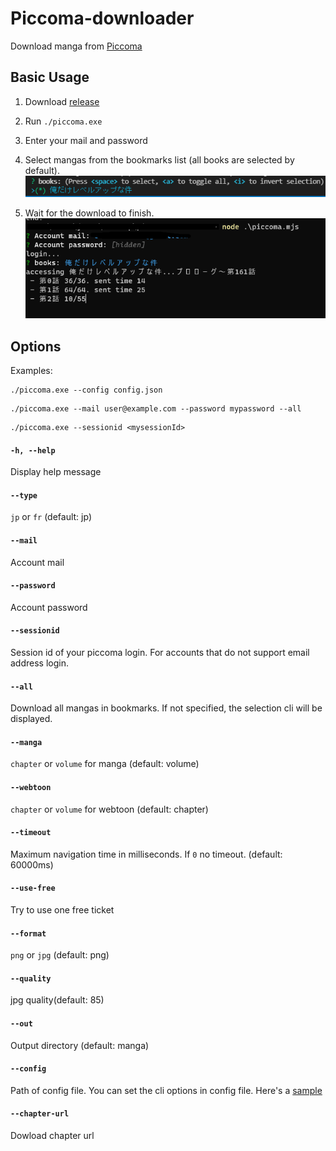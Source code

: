 # Piccoma-downloader
Download manga from [Piccoma](https://piccoma.com/)

## Basic Usage
1. Download [release](https://github.com/Elastic1/piccoma-downloader/releases)
2. Run `./piccoma.exe`
3. Enter your mail and password
4. Select mangas from the bookmarks list (all books are selected by default).
![usage-list](usage-list.png)

5. Wait for the download to finish.
![usage](usage.png)

## Options

Examples:  
```
./piccoma.exe --config config.json
``` 
```
./piccoma.exe --mail user@example.com --password mypassword --all
``` 
```
./piccoma.exe --sessionid <mysessionId>
``` 

#### `-h, --help`  
Display help message
#### `--type`
`jp` or `fr` (default: jp)
#### `--mail`
Account mail
#### `--password`
Account password
#### `--sessionid`
Session id of your piccoma login. For accounts that do not support email address login. 
#### `--all`
Download all mangas in bookmarks. If not specified, the selection cli will be displayed.
#### `--manga`
`chapter` or `volume` for manga (default: volume)
#### `--webtoon`
`chapter` or `volume` for webtoon (default: chapter)
#### `--timeout`
Maximum navigation time in milliseconds. If `0` no timeout. (default: 60000ms)
#### `--use-free`
Try to use one free ticket
#### `--format`
`png` or `jpg` (default: png)
#### `--quality`
jpg quality(default: 85)
#### `--out`
Output directory (default: manga)
#### `--config`
Path of config file. You can set the cli options in config file. Here's a [sample](https://github.com/Elastic1/piccoma-downloader/blob/main/config.json)
#### `--chapter-url`
Dowload chapter url


